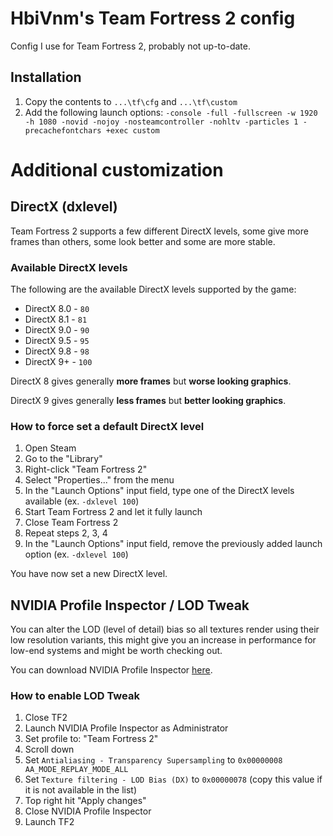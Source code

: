 # HbiVnm's Team Fortress 2 config
Config I use for Team Fortress 2, probably not up-to-date.

## Installation
1. Copy the contents to `...\tf\cfg` and `...\tf\custom`
2. Add the following launch options: `-console -full -fullscreen -w 1920 -h 1080 -novid -nojoy -nosteamcontroller -nohltv -particles 1 -precachefontchars +exec custom`

# Additional customization

## DirectX (dxlevel)
Team Fortress 2 supports a few different DirectX levels, some give more frames than others, some look better and some are more stable.

### Available DirectX levels
The following are the available DirectX levels supported by the game:

- DirectX 8.0 - `80`
- DirectX 8.1 - `81`
- DirectX 9.0 - `90` 
- DirectX 9.5 - `95` 
- DirectX 9.8 - `98` 
- DirectX 9+ - `100` 

DirectX 8 gives generally **more frames** but **worse looking graphics**.

DirectX 9 gives generally **less frames** but **better looking graphics**.

### How to force set a default DirectX level
1. Open Steam
2. Go to the "Library"
3. Right-click "Team Fortress 2"
4. Select "Properties..." from the menu
5. In the "Launch Options" input field, type one of the DirectX levels available (ex. `-dxlevel 100`)
6. Start Team Fortress 2 and let it fully launch
7. Close Team Fortress 2
8. Repeat steps 2, 3, 4
9. In the "Launch Options" input field, remove the previously added launch option (ex. `-dxlevel 100`)

You have now set a new DirectX level.

## NVIDIA Profile Inspector / LOD Tweak
You can alter the LOD (level of detail) bias so all textures render using their low resolution variants, this might give you an increase in performance for low-end systems and might be worth checking out.

You can download NVIDIA Profile Inspector [here](https://github.com/Orbmu2k/nvidiaProfileInspector/releases).

### How to enable LOD Tweak
1. Close TF2
2. Launch NVIDIA Profile Inspector as Administrator
3. Set profile to: "Team Fortress 2"
4. Scroll down
5. Set `Antialiasing - Transparency Supersampling` to `0x00000008 AA_MODE_REPLAY_MODE_ALL`
6. Set `Texture filtering - LOD Bias (DX)` to `0x00000078` (copy this value if it is not available in the list)
7. Top right hit "Apply changes"
8. Close NVIDIA Profile Inspector
9. Launch TF2

